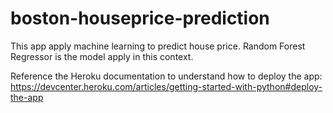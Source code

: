 # boston-houseprice-prediction
This app apply machine learning to predict house price. Random Forest Regressor is the model apply in this context.

Reference the Heroku documentation to understand how to deploy the app: https://devcenter.heroku.com/articles/getting-started-with-python#deploy-the-app

